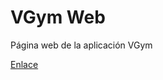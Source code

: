 # VGym Web
Página web de la aplicación VGym

[Enlace](https://alvarocamposvega.github.io/VGym-web/)
